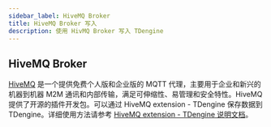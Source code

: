 ```yaml
---
sidebar_label: HiveMQ Broker
title: HiveMQ Broker 写入
description: 使用 HivMQ Broker 写入 TDengine
---
```


## HiveMQ Broker

[HiveMQ](https://www.hivemq.com/) 是一个提供免费个人版和企业版的 MQTT 代理，主要用于企业和新兴的机器到机器 M2M 通讯和内部传输，满足可伸缩性、易管理和安全特性。HiveMQ 提供了开源的插件开发包。可以通过 HiveMQ extension - TDengine 保存数据到 TDengine。详细使用方法请参考 [HiveMQ extension - TDengine 说明文档](https://github.com/huskar-t/hivemq-tdengine-extension/blob/b62a26ecc164a310104df57691691b237e091c89/README.md)。
